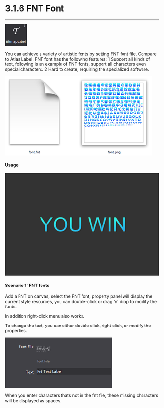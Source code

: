 # 3.1.6 FNT Font
---
 
 ![image](res/image080.png)

You can achieve a variety of artistic fonts by setting FNT font file.
Compare to Atlas Label, FNT font has the following features:
1 Support all kinds of text, following is an example of FNT fonts, support all characters even special characters.
2 Hard to create, requiring the specialized software.
  
 ![image](res/image081.png)
 
#### Usage
 
 ![image](res/image082.png)

#### Scenario 1: FNT fonts
Add a FNT on canvas, select the FNT font, property panel will display the current style resources, you can double-click or drag ‘n’ drop to modify the fonts.

In addition right-click menu also works.

To change the text, you can either double click, right click, or modify the properties.
  
 ![image](res/image083.png)

When you enter characters thats not in the fnt file, these missing characters will be displayed as spaces.

